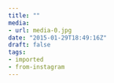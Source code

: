 ```yaml
---
title: ""
media:
- url: media-0.jpg
date: "2015-01-29T18:49:16Z"
draft: false
tags:
- imported
- from-instagram
---
```


